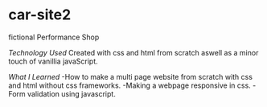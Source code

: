 # car-site2
  fictional Performance Shop 
  
  *Technology Used*
  Created with css and html from scratch aswell as a minor touch of vanillia javaScript.
  
  *What I Learned*
  -How to make a multi page website from scratch with css and html without css frameworks.
  -Making a webpage responsive in css.
  -Form validation using javascript.
